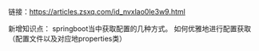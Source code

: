 链接：https://articles.zsxq.com/id_nvxlao0le3w9.html

新增知识点：
springboot当中获取配置的几种方式。
如何优雅地进行配置获取（配置文件以及对应地properties类）

